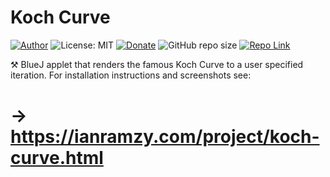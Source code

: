 # Koch Curve
[![Author](https://img.shields.io/badge/Author-ianramzy-brightgreen.svg)](https://ianramzy.com)
![License: MIT](https://img.shields.io/badge/License-MIT-yellow.svg) 
[![Donate](https://img.shields.io/badge/Donate-PayPal-brightgreen.svg)](https://paypal.me/ianramzy)
![GitHub repo size](https://img.shields.io/github/repo-size/ianramzy/koch-curve.svg)
[![Repo Link](https://img.shields.io/badge/Repo-Link-black.svg)](https://github.com/ianramzy/koch-curve)

⚒️ BlueJ applet that renders the famous Koch Curve to a user specified iteration.
For installation instructions and screenshots see:
# → https://ianramzy.com/project/koch-curve.html
